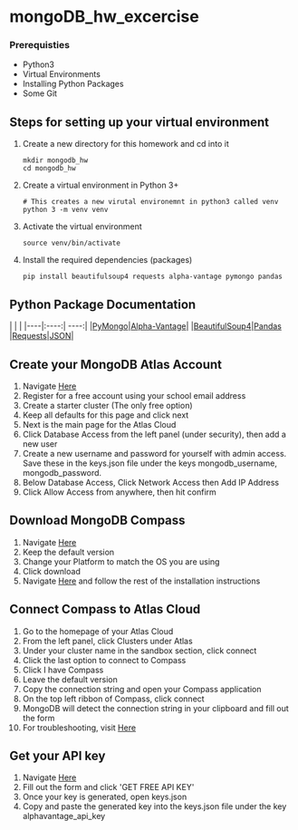 # mongoDB_hw_excercise
### Prerequisties 
  * Python3
  * Virtual Environments
  * Installing Python Packages
  * Some Git
## Steps for setting up your virtual environment
1. Create a new directory for this homework and cd into it
    ```
    mkdir mongodb_hw
    cd mongodb_hw
    ```
2. Create a virtual environment in Python 3+
   ```
   # This creates a new virutal environemnt in python3 called venv
   python 3 -m venv venv
   ```
3. Activate the virtual environment
   ```
   source venv/bin/activate
   ```
4. Install the required dependencies (packages)
    ```
    pip install beautifulsoup4 requests alpha-vantage pymongo pandas
    ```
## Python Package Documentation
| | |
|----|:----:| ----:|
|[PyMongo](https://api.mongodb.com/python/current/)|[Alpha-Vantage](https://alpha-vantage.readthedocs.io/en/latest/)|
|[BeautifulSoup4](https://www.crummy.com/software/BeautifulSoup/)|[Pandas](https://pandas.pydata.org/pandas-docs/stable/getting_started/index.html)
|[Requests](https://2.python-requests.org/en/master/)|[JSON](https://docs.python.org/3/library/json.html#basic-usage)|
## Create your MongoDB Atlas Account
1. Navigate [Here](https://www.mongodb.com/cloud/atlas/register)
2. Register for a free account using your school email address
3. Create a starter cluster (The only free option)
4. Keep all defaults for this page and click next
5. Next is the main page for the Atlas Cloud
6. Click Database Access from the left panel (under security), then add a new user
7. Create a new username and password for yourself  with admin access. Save these in the keys.json file under the keys mongodb_username, mongodb_password.
8. Below Database Access, Click Network Access then Add IP Address
9. Click Allow Access from anywhere, then hit confirm

## Download MongoDB Compass
1. Navigate [Here](https://www.mongodb.com/download-center/compass)
2. Keep the default version
3. Change your Platform to match the OS you are using
4. Click download
5. Navigate [Here](https://docs.mongodb.com/compass/master/install/) and follow the rest of the installation instructions

## Connect Compass to Atlas Cloud
1. Go to the homepage of your Atlas Cloud
2. From the left panel, click Clusters under Atlas
3. Under your cluster name in the sandbox section, click connect
4. Click the last option to connect to Compass
5. Click I have Compass
6. Leave the default version
7. Copy the connection string and open your Compass application
8. On the top left ribbon of Compass, click connect
9. MongoDB will detect the connection string in your clipboard and fill out the form
10. For troubleshooting, visit [Here](https://docs.atlas.mongodb.com/compass-connection/)


## Get your API key
1. Navigate [Here](https://www.alphavantage.co/support/#api-key)
2. Fill out the form and click 'GET FREE API KEY'
3. Once your key is generated, open keys.json
4. Copy and paste the generated key into the keys.json file under the key alphavantage_api_key
